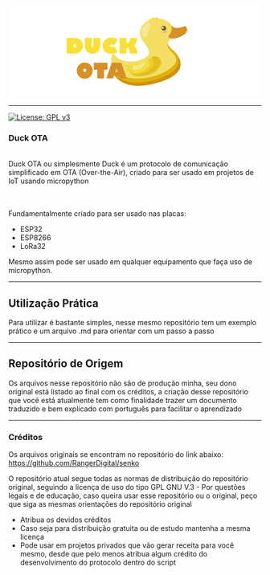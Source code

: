 <p align="center">
  <br /><img
    width="924"
    src="imagens\duck_ota.png"
    alt="Senko – OTA Updater"
  />
</p>

---
[![License: GPL v3](https://img.shields.io/badge/License-GPLv3-blue.svg)](https://github.com/rafaelbhcosta/OTA/blob/main/LICENSE)

### Duck OTA
<br>
Duck OTA ou simplesmente Duck é um protocolo de comunicação simplificado em OTA (Over-the-Air), criado para ser usado em projetos de IoT usando micropython
<br><br><br>

Fundamentalmente criado para ser usado nas placas:
- ESP32
- ESP8266
- LoRa32

Mesmo assim pode ser usado em qualquer equipamento que faça uso de micropython.

---

## Utilização Prática

Para utilizar é bastante simples, nesse mesmo repositório tem um exemplo prático e um arquivo .md para orientar com um passo a passo

---

## Repositório de Origem

Os arquivos nesse repositório não são de produção minha, seu dono original está listado ao final com os créditos, a criação desse repositório que você está atualmente tem como finalidade trazer um documento traduzido e bem explicado com português para facilitar o aprendizado 

---

### Créditos

Os arquivos originais se encontram no repositório do link abaixo:
https://github.com/RangerDigital/senko

O repositório atual segue todas as normas de distribuição do repositório original, seguindo a licença de uso do tipo GPL GNU V.3 - Por questões legais e de educação, caso queira usar esse repositório ou o original, peço que siga as mesmas orientações do repositório original

- Atribua os devidos créditos
- Caso seja para distribuição gratuita ou de estudo mantenha a mesma licença
- Pode usar em projetos privados que vão gerar receita para você mesmo, desde que pelo menos atribua algum crédito do desenvolvimento do protocolo dentro do script
